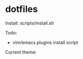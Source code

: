 # dotfiles

Install: scripts/install.sh

Todo: 
- vim/emacs plugins install script

Current theme:


